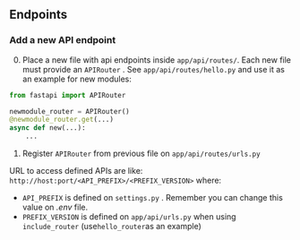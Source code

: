 ## Endpoints
### Add a new API endpoint

0. Place a new file with api endpoints inside `app/api/routes/`. Each new file must provide an `APIRouter` . See `app/api/routes/hello.py` and use it as an example for new modules:

```py
from fastapi import APIRouter

newmodule_router = APIRouter()
@newmodule_router.get(...)
async def new(...):
    ...
```

1. Register `APIRouter` from previous file on `app/api/routes/urls.py` 

URL to access defined APIs are like: `http://host:port/<API_PREFIX>/<PREFIX_VERSION>` where:

- `API_PREFIX` is defined on `settings.py` . Remember you can change this value on *.env* file.
- `PREFIX_VERSION` is defined on `app/api/urls.py` when using `include_router` (use`hello_router`as an example)
